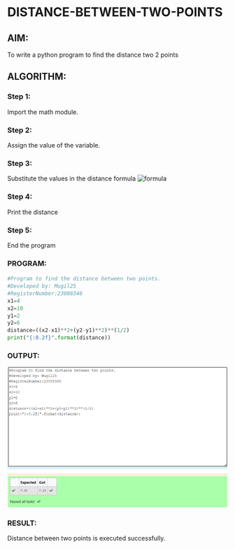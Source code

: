 # DISTANCE-BETWEEN-TWO-POINTS

## AIM:
To write a python program to find the distance two 2 points
## ALGORITHM:
### Step 1: 
Import the math module.
### Step 2: 
Assign the value of the variable.
### Step 3: 
Substitute the values in the distance formula  ![formula](/formula.JPG)
### Step 4: 
Print the distance
### Step 5: 
End the program
### PROGRAM:
```python
#Program to find the distance between two points.
#Developed by: Mugil25
#RegisterNumber:23008346
x1=4
x2=10
y1=2
y2=6
distance=((x2-x1)**2+(y2-y1)**2)**(1/2)
print("{:0.2f}".format(distance))
```
  


### OUTPUT:
![output](./distance.png)


### RESULT:
Distance between two points is executed successfully.
